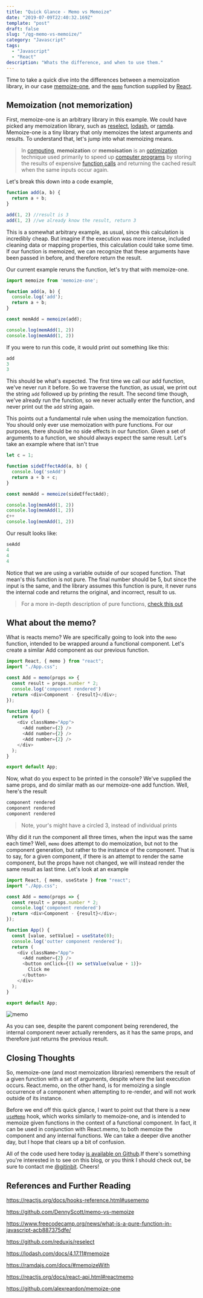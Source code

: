 ```yaml
---
title: "Quick Glance - Memo vs Memoize"
date: "2019-07-09T22:40:32.169Z"
template: "post"
draft: false
slug: "/qg-memo-vs-memoize/"
category: "Javascript"
tags:
  - "Javascript"
  - "React"
description: "Whats the difference, and when to use them."
---
```

Time to take a quick dive into the differences between a memoization library, in our case [memoize-one](https://github.com/alexreardon/memoize-one), and the [`memo`](https://reactjs.org/docs/react-api.html#reactmemo) function supplied by [React](https://reactjs.org/). 

## Memoization (not memorization)

First, memoize-one is an arbitrary library in this example. We could have picked any memoization library, such as [reselect](https://github.com/reduxjs/reselect), [lodash](https://lodash.com/docs/4.17.11#memoize), or [ramda](https://ramdajs.com/docs/#memoizeWith). Memoize-one is a tiny library that only memoizes the latest arguments and results. To understand that, let's jump into what memoizing means.

> In [computing](https://en.wikipedia.org/wiki/Computing), **memoization** or **memoisation** is an [optimization](https://en.wikipedia.org/wiki/Optimization_(computer_science)) technique used primarily to speed up [computer programs](https://en.wikipedia.org/wiki/Computer_programs) by storing the results of expensive [function calls](https://en.wikipedia.org/wiki/Subroutine) and returning the cached result when the same inputs occur again.

Let's break this down into a code example,

```javascript
function add(a, b) {
  return a + b;
}

add(1, 2) //result is 3
add(1, 2) //we already know the result, return 3
```

This is a somewhat arbitrary example, as usual, since this calculation is incredibly cheap. But imagine if the execution was more intense, included cleaning data or mapping properties, this calculation could take some time. If our function is memoized, we can recognize that these arguments have been passed in before, and therefore return the result. 

Our current example reruns the function, let's try that with memoize-one.

```javascript
import memoize from 'memoize-one';

function add(a, b) {
  console.log('add');
  return a + b;
}

const memAdd = memoize(add);

console.log(memAdd(1, 2))
console.log(memAdd(1, 2))
```

If you were to run this code, it would print out something like this:

```javascript
add
3
3
```

This should be what's expected. The first time we call our add function, we've never run it before. So we traverse the function, as usual, we print out the string `add` followed up by printing the result. The second time though, we've already run the function, so we never actually enter the function, and never print out the `add` string again.

This points out a fundamental rule when using the memoization function. You should only ever use memoization with pure functions. For our purposes, there should be no side effects in our function. Given a set of arguments to a function, we should always expect the same result. Let's take an example where that isn't true

```javascript
let c = 1;

function sideEffectAdd(a, b) {
  console.log('seAdd')
  return a + b + c;
}

const memAdd = memoize(sideEffectAdd);

console.log(memAdd(1, 2))
console.log(memAdd(1, 2))
c++
console.log(memAdd(1, 2))
```

Our result looks like:

```javascript
seAdd
4
4
4
```

Notice that we are using a variable outside of our scoped function. That mean's this function is not pure. The final number should be 5, but since the input is the same, and the library assumes this function is pure, it never runs the internal code and returns the original, and incorrect, result to us.

> For a more in-depth description of pure functions, [check this out](https://www.freecodecamp.org/news/what-is-a-pure-function-in-javascript-acb887375dfe/)

## What about the memo?

What is reacts memo? We are specifically going to look into the `memo` function, intended to be wrapped around a functional component. Let's create a similar Add component as our previous function.

```javascript
import React, { memo } from "react";
import "./App.css";

const Add = memo(props => {
  const result = props.number * 2;
  console.log('component rendered')
  return <div>Component - {result}</div>;
});

function App() {
  return (
    <div className="App">
      <Add number={2} />
      <Add number={2} />
      <Add number={2} />
    </div>
  );
}

export default App;
```

Now, what do you expect to be printed in the console? We've supplied the same props, and do similar math as our memoize-one add function. Well, here's the result

```javascript
component rendered
component rendered
component rendered
```

> Note, your's might have a circled 3, instead of individual prints

Why did it run the component all three times, when the input was the same each time? Well, `memo` does attempt to do memoization, but not to the component generation, but rather to the instance of the component. That is to say, for a given component, if there is an attempt to render the same component, but the props have not changed, we will instead render the same result as last time. Let's look at an example

```javascript
import React, { memo, useState } from "react";
import "./App.css";

const Add = memo(props => {
  const result = props.number * 2;
  console.log('component rendered')
  return <div>Component - {result}</div>;
});

function App() {
  const [value, setValue] = useState(0);
  console.log('outter component rendered');
  return (
    <div className="App">
      <Add number={2} />
      <button onClick={() => setValue(value + 1)}>
        Click me
      </button>
    </div>
  );
}

export default App;

```

![memo](https://raw.githubusercontent.com/DennyScott/dennyscott.io/master/content/posts/2019-07-09--qg-memo-vs-memoize/memo.gif)

As you can see, despite the parent component being rerendered, the internal component never actually rerenders, as it has the same props, and therefore just returns the previous result. 

## Closing Thoughts

So, memoize-one (and most memoization libraries) remembers the result of a given function with a set of arguments, despite where the last execution occurs. React.memo, on the other hand, is for memoizing a single occurrence of a component when attempting to re-render, and will not work outside of its instance. 

Before we end off this quick glance, I want to point out that there is a new [`useMemo`](https://reactjs.org/docs/hooks-reference.html#usememo) hook, which works similarly to memoize-one, and is intended to memoize given functions in the context of a functional component. In fact, it can be used in conjunction with React.memo, to both memoize the component and any internal functions. We can take a deeper dive another day, but I hope that clears up a bit of confusion.

All of the code used here today [is available on Github](https://github.com/DennyScott/memo-vs-memoize).If there's something you're interested in to see on this blog, or you think I should check out, be sure to contact me [@gitinbit](https://twitter.com/gitinbit). Cheers!

## References and Further Reading

https://reactjs.org/docs/hooks-reference.html#usememo

https://github.com/DennyScott/memo-vs-memoize

https://www.freecodecamp.org/news/what-is-a-pure-function-in-javascript-acb887375dfe/

https://github.com/reduxjs/reselect

https://lodash.com/docs/4.17.11#memoize

https://ramdajs.com/docs/#memoizeWith

https://reactjs.org/docs/react-api.html#reactmemo

https://github.com/alexreardon/memoize-one